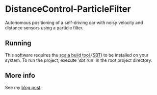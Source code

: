 # DistanceControl-ParticleFilter
Autonomous positioning of a self-driving car with noisy velocity and distance sensors using a particle filter.

## Running
This software requires the [scala build tool (SBT)](http://www.scala-sbt.org/) to be installed on your system. 
To run the project, execute 'sbt run' in the root project directory. 

## More info
See my [blog post](http://www.functionalai.com/).
